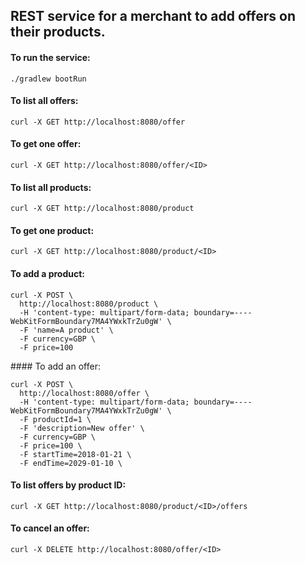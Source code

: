 ## REST service for a merchant to add offers on their products.

#### To run the service:
```
./gradlew bootRun
```

#### To list all offers:
```
curl -X GET http://localhost:8080/offer
```

#### To get one offer:
```
curl -X GET http://localhost:8080/offer/<ID>
```

#### To list all products:
```
curl -X GET http://localhost:8080/product
```

#### To get one product:
```
curl -X GET http://localhost:8080/product/<ID>
```

#### To add a product:
```
curl -X POST \
  http://localhost:8080/product \
  -H 'content-type: multipart/form-data; boundary=----WebKitFormBoundary7MA4YWxkTrZu0gW' \
  -F 'name=A product' \
  -F currency=GBP \
  -F price=100
```

#### To add an offer:
```
curl -X POST \
  http://localhost:8080/offer \
  -H 'content-type: multipart/form-data; boundary=----WebKitFormBoundary7MA4YWxkTrZu0gW' \
  -F productId=1 \
  -F 'description=New offer' \
  -F currency=GBP \
  -F price=100 \
  -F startTime=2018-01-21 \
  -F endTime=2029-01-10 \
```

#### To list offers by product ID:
```
curl -X GET http://localhost:8080/product/<ID>/offers
```

#### To cancel an offer:
```
curl -X DELETE http://localhost:8080/offer/<ID>
```
